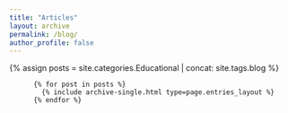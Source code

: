 ```yaml
---
title: "Articles"
layout: archive
permalink: /blog/
author_profile: false
---
```



<div class="entries-{{ page.entries_layout | default: 'list' }}">
          {% assign posts = site.categories.Educational | concat: site.tags.blog %}
          
          {% for post in posts %}
            {% include archive-single.html type=page.entries_layout %}
          {% endfor %}
</div>
